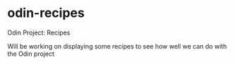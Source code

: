 # odin-recipes
Odin Project: Recipes

Will be working on displaying some recipes to see how well we can do with the Odin project
